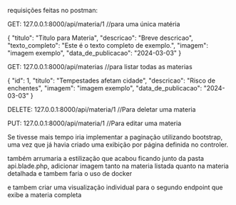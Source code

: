 requisições feitas no postman:

GET: 127.0.0.1:8000/api/materia/1  //para uma única matéria

{
  "titulo": "Titulo para Materia",
  "descricao": "Breve descricao",
  "texto_completo": "Este é o texto completo de exemplo.",
  "imagem": "imagem exemplo",
  "data_de_publicacao": "2024-03-03"
}

GET: 127.0.0.1:8000/api/materias  //para listar todas as materias

{
    "id": 1,
    "titulo": "Tempestades afetam cidade",
    "descricao": "Risco de enchentes",
    "imagem": "imagem exemplo",
    "data_de_publicacao": "2024-03-03"
}

DELETE: 127.0.0.1:8000/api/materia/1 //Para deletar uma materia

PUT: 127.0.0.1:8000/api/materia/1 //Para editar uma materia


Se tivesse mais tempo iria implementar a paginação utilizando bootstrap, uma vez que já havia criado uma exibição por página definida no controler.

também arrumaria a estilização que acabou ficando junto da pasta api.blade.php, adicionar imagem tanto na materia listada quanto na materia detalhada e tambem faria o uso de docker

e tambem criar uma visualização individual para o segundo endpoint que exibe a materia completa